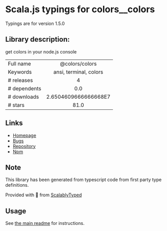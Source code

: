 
# Scala.js typings for colors__colors

Typings are for version 1.5.0

## Library description:
get colors in your node.js console

|                    |                 |
| ------------------ | :-------------: |
| Full name          | @colors/colors |
| Keywords           | ansi, terminal, colors |
| # releases         | 4 |
| # dependents       | 0.0 |
| # downloads        | 2.6504609666666668E7 |
| # stars            | 81.0 |

## Links
- [Homepage](https://github.com/DABH/colors.js)
- [Bugs](https://github.com/DABH/colors.js/issues)
- [Repository](https://github.com/DABH/colors.js)
- [Npm](https://www.npmjs.com/package/%40colors%2Fcolors)
    


## Note
This library has been generated from typescript code from first party type definitions.

Provided with :purple_heart: from [ScalablyTyped](https://github.com/oyvindberg/ScalablyTyped)

## Usage
See [the main readme](../../readme.md) for instructions.


